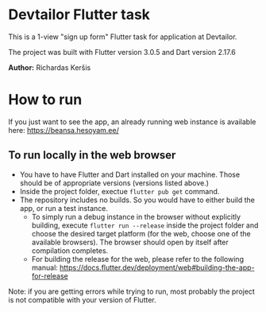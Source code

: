 # Devtailor Flutter task

This is a 1-view "sign up form" Flutter task for application at Devtailor.

The project was built with Flutter version 3.0.5 and Dart version 2.17.6

**Author:** Richardas Keršis

# How to run

If you just want to see the app, an already running web instance is available here: https://beansa.hesoyam.ee/

## To run locally in the web browser

- You have to have Flutter and Dart installed on your machine. Those should be of appropriate versions (versions listed above.)
- Inside the project folder, exectue `flutter pub get` command.
- The repository includes no builds. So you would have to either build the app, or run a test instance.
  - To simply run a debug instance in the browser without explicitly building, execute `flutter run --release` inside the project folder and choose the desired target platform (for the web, choose one of the available browsers). The browser should open by itself after compilation completes.
  - For building the release for the web, please refer to the following manual: https://docs.flutter.dev/deployment/web#building-the-app-for-release

Note: if you are getting errors while trying to run, most probably the project is not compatible with your version of Flutter.
